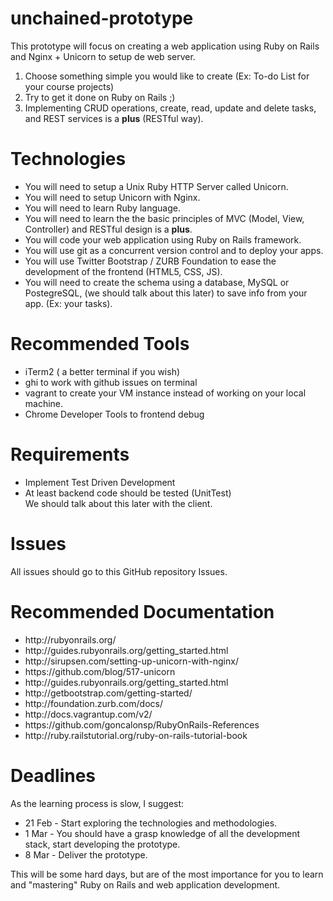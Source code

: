 unchained-prototype
===================

This prototype will focus on creating a web application using Ruby on Rails and Nginx + Unicorn to setup de web server.

1. Choose something simple you would like to create (Ex: To-do List for your course projects)
2. Try to get it done on Ruby on Rails ;)
3. Implementing CRUD operations, create, read, update and delete tasks, and REST services is a <strong>plus</strong> (RESTful way).

<h1>Technologies</h1>
<ul>
  <li>You will need to setup a Unix Ruby HTTP Server called Unicorn.</li>
  <li>You will need to setup Unicorn with Nginx.</li>
  <li>You will need to learn Ruby language.</li>
  <li>You will need to learn the the basic principles of MVC (Model, View, Controller) and RESTful design is a <strong>plus</strong>.
  <li>You will code your web application using Ruby on Rails framework.</li>
  <li>You will use git as a concurrent version control and to deploy your apps.</li>
  <li>You will use Twitter Bootstrap / ZURB Foundation to ease the development of the frontend (HTML5, CSS, JS).</li>
  <li>You will need to create the schema using a database, MySQL or PostegreSQL, (we should talk about this later) to save info from your app. (Ex: your tasks).</li>
</ul>

<h1>Recommended Tools</h1>
<ul>
<li>iTerm2 ( a better terminal if you wish)</li>
<li>ghi to work with github issues on terminal</li>
<li>vagrant to create your VM instance instead of working on your local machine.</li>
<li>Chrome Developer Tools to frontend debug</li>
</ul>

<h1>Requirements</h1>
<ul>
<li>Implement Test Driven Development</li>
<li>At least backend code should be tested (UnitTest)</li>
We should talk about this later with the client.
</ul>

<h1>Issues</h1>
All issues should go to this GitHub repository Issues.

<h1>Recommended Documentation</h1>
<ul>
<li>http://rubyonrails.org/</li>
<li>http://guides.rubyonrails.org/getting_started.html</li>
<li>http://sirupsen.com/setting-up-unicorn-with-nginx/</li>
<li>https://github.com/blog/517-unicorn</li>
<li>http://guides.rubyonrails.org/getting_started.html</li>
<li>http://getbootstrap.com/getting-started/</li>
<li>http://foundation.zurb.com/docs/</li>
<li>http://docs.vagrantup.com/v2/</li>
<li>https://github.com/goncalonsp/RubyOnRails-References</li>
<li>http://ruby.railstutorial.org/ruby-on-rails-tutorial-book</li>
</ul>

<h1>Deadlines</h1>
As the learning process is slow, I suggest:
<ul>
<li>21 Feb - Start exploring the technologies and methodologies.</li>
<li>1 Mar - You should have a grasp knowledge of all the development stack, start developing the prototype.</li>
<li>8 Mar - Deliver the prototype.</li>
</ul>
This will be some hard days, but are of the most importance for you to learn and "mastering" Ruby on Rails and web application development.
